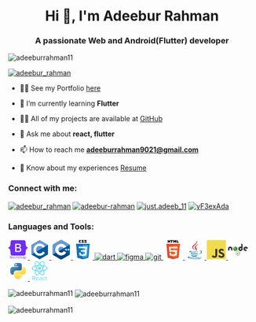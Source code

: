 <h1 align="center">Hi 👋, I'm Adeebur Rahman</h1>
<h3 align="center">A passionate Web and Android(Flutter) developer</h3>

<p align="left"> <img src="https://komarev.com/ghpvc/?username=adeeburrahman11&label=Profile%20views&color=0e75b6&style=flat" alt="adeeburrahman11" /> </p>

<p align="left"> <a href="https://twitter.com/adeebur_rahman" target="blank"><img src="https://img.shields.io/twitter/follow/adeebur_rahman?logo=twitter&style=for-the-badge" alt="adeebur_rahman" /></a> </p>

- 👨‍💻 See my Portfolio [here](https://adeeburrahman.vercel.app/)

- 🌱 I’m currently learning **Flutter**

- 👨‍💻 All of my projects are available at [GitHub](https://github.com/adeeburrahman11)

- 💬 Ask me about **react, flutter**

- 📫 How to reach me **adeeburrahman9021@gmail.com**

- 📄 Know about my experiences [Resume](https://docs.google.com/document/d/11OhBq9ixRom4O-1c2pTYaxbU8MTCfHGPU-YFo48b0zg/edit?usp=drive_link)

<h3 align="left">Connect with me:</h3>
<p align="left">
<a href="https://twitter.com/adeebur_rahman" target="blank"><img align="center" src="https://raw.githubusercontent.com/rahuldkjain/github-profile-readme-generator/master/src/images/icons/Social/twitter.svg" alt="adeebur_rahman" height="30" width="40" /></a>
<a href="https://linkedin.com/in/adeebur-rahman" target="blank"><img align="center" src="https://raw.githubusercontent.com/rahuldkjain/github-profile-readme-generator/master/src/images/icons/Social/linked-in-alt.svg" alt="adeebur-rahman" height="30" width="40" /></a>
<a href="https://instagram.com/just.adeeb_11" target="blank"><img align="center" src="https://raw.githubusercontent.com/rahuldkjain/github-profile-readme-generator/master/src/images/icons/Social/instagram.svg" alt="just.adeeb_11" height="30" width="40" /></a>
<a href="https://discord.gg/yF3exAda" target="blank"><img align="center" src="https://raw.githubusercontent.com/rahuldkjain/github-profile-readme-generator/master/src/images/icons/Social/discord.svg" alt="yF3exAda" height="30" width="40" /></a>
</p>

<h3 align="left">Languages and Tools:</h3>
<p align="left"> <a href="https://getbootstrap.com" target="_blank" rel="noreferrer"> <img src="https://raw.githubusercontent.com/devicons/devicon/master/icons/bootstrap/bootstrap-plain-wordmark.svg" alt="bootstrap" width="40" height="40"/> </a> <a href="https://www.cprogramming.com/" target="_blank" rel="noreferrer"> <img src="https://raw.githubusercontent.com/devicons/devicon/master/icons/c/c-original.svg" alt="c" width="40" height="40"/> </a> <a href="https://www.w3schools.com/cpp/" target="_blank" rel="noreferrer"> <img src="https://raw.githubusercontent.com/devicons/devicon/master/icons/cplusplus/cplusplus-original.svg" alt="cplusplus" width="40" height="40"/> </a> <a href="https://www.w3schools.com/css/" target="_blank" rel="noreferrer"> <img src="https://raw.githubusercontent.com/devicons/devicon/master/icons/css3/css3-original-wordmark.svg" alt="css3" width="40" height="40"/> </a> <a href="https://dart.dev" target="_blank" rel="noreferrer"> <img src="https://www.vectorlogo.zone/logos/dartlang/dartlang-icon.svg" alt="dart" width="40" height="40"/> </a> <a href="https://www.figma.com/" target="_blank" rel="noreferrer"> <img src="https://www.vectorlogo.zone/logos/figma/figma-icon.svg" alt="figma" width="40" height="40"/> </a> <a href="https://git-scm.com/" target="_blank" rel="noreferrer"> <img src="https://www.vectorlogo.zone/logos/git-scm/git-scm-icon.svg" alt="git" width="40" height="40"/> </a> <a href="https://www.w3.org/html/" target="_blank" rel="noreferrer"> <img src="https://raw.githubusercontent.com/devicons/devicon/master/icons/html5/html5-original-wordmark.svg" alt="html5" width="40" height="40"/> </a> <a href="https://www.java.com" target="_blank" rel="noreferrer"> <img src="https://raw.githubusercontent.com/devicons/devicon/master/icons/java/java-original.svg" alt="java" width="40" height="40"/> </a> <a href="https://developer.mozilla.org/en-US/docs/Web/JavaScript" target="_blank" rel="noreferrer"> <img src="https://raw.githubusercontent.com/devicons/devicon/master/icons/javascript/javascript-original.svg" alt="javascript" width="40" height="40"/> </a> <a href="https://nodejs.org" target="_blank" rel="noreferrer"> <img src="https://raw.githubusercontent.com/devicons/devicon/master/icons/nodejs/nodejs-original-wordmark.svg" alt="nodejs" width="40" height="40"/> </a> <a href="https://www.python.org" target="_blank" rel="noreferrer"> <img src="https://raw.githubusercontent.com/devicons/devicon/master/icons/python/python-original.svg" alt="python" width="40" height="40"/> </a> <a href="https://reactjs.org/" target="_blank" rel="noreferrer"> <img src="https://raw.githubusercontent.com/devicons/devicon/master/icons/react/react-original-wordmark.svg" alt="react" width="40" height="40"/> </a> </p>

<p><img align="left" src="https://github-readme-stats.vercel.app/api/top-langs?username=adeeburrahman11&show_icons=true&locale=en&layout=compact" alt="adeeburrahman11" /></p>

<p>&nbsp;<img align="center" src="https://github-readme-stats.vercel.app/api?username=adeeburrahman11&show_icons=true&locale=en" alt="adeeburrahman11" /></p>

<p><img align="center" src="https://github-readme-streak-stats.herokuapp.com/?user=adeeburrahman11&" alt="adeeburrahman11" /></p>
